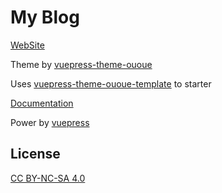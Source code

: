 # My Blog

[WebSite](https://ououe.com)

Theme by [vuepress-theme-ououe](https://github.com/tolking/vuepress-theme-ououe)

Uses [vuepress-theme-ououe-template](https://github.com/tolking/vuepress-theme-ououe-template) to starter

[Documentation](https://tolking.github.io/vuepress-theme-ououe)

Power by [vuepress](https://github.com/vuejs/vuepress)

## License

[CC BY-NC-SA 4.0](https://creativecommons.org/licenses/by-nc-sa/4.0/)
